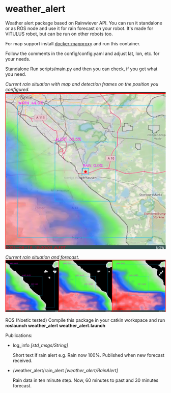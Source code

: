 # weather_alert
 Weather alert package based on Rainwiever API. You can run it standalone or as ROS node and use it for rain forecast on your robot. It's made for VITULUS robot, but can be run on other robots too.

 For map support install [docker-mapproxy](https://github.com/lacina-dev/docker-mapproxy) and run this container.

 Follow the comments in the config/config.yaml and adjust lat, lon, etc. for your needs.

 Standalone 
 Run scripts/main.py and then you can check, if you get what you need.


 *Current rain situation with map and detection frames on the position you configured.*
 ![Now with map](img/map.png)

 *Current rain situation and forecast.*
 ![Now and forecast](img/rain.png)


 ROS (Noetic tested) 
 Compile this package in your catkin workspace and run
 **roslaunch weather_alert weather_alert.launch**


 Publications:
  * log_info *[std_msgs/String]*

    Short text if rain alert e.g. Rain now 100%. Published when new forecast received.


  * /weather_alert/rain_alert *[weather_alert/RainAlert]*

    Rain data in ten minute step. Now, 60 minutes to past and 30 minutes forecast.
